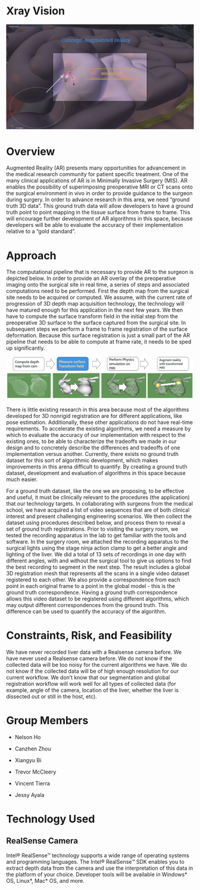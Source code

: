 # Xray Vision

<!-- https://raw.githubusercontent.com/TriviTran/Drone-Motion/master/README.md --->

![N|Solid](https://github.com/jayala-29/xray_vision/blob/master/xraypic1.png)

# Overview
Augmented Reality (AR) presents many opportunities for advancement in the medical research community for patient specific treatment. One of the many clinical applications of AR is in Minimally Invasive Surgery (MIS). AR enables the possibility of superimposing preoperative MRI or CT scans onto the surgical environment in vivo in order to provide guidance to the surgeon during surgery. In order to advance research in this area, we need “ground truth 3D data”. This ground truth data will allow developers to have a ground truth point to point mapping in the tissue surface from frame to frame. This will encourage further development of AR algorithms in this space, because developers will be able to evaluate the accuracy of their implementation relative to a “gold standard”.

# Approach

The computational pipeline that is necessary to provide AR to the surgeon is depicted below. In order to provide an AR overlay of the preoperative imaging onto the surgical site in real time, a series of steps and associated computations need to be performed. First the depth map from the surgical site needs to be acquired or computed. We assume, with the current rate of progression of 3D depth map acquisition technology, the technology will have matured enough for this application in the next few years. We then have to compute the surface transform field in the initial step from the preoperative 3D surface to the surface captured from the surgical site. In subsequent steps we perform a frame to frame registration of the surface deformation. Because this surface registration is just a small part of the AR pipeline that needs to be able to compute at frame rate, it needs to be sped up significantly.

![N|Solid](https://github.com/jayala-29/xray_vision/blob/master/xraypic2.png)

There is little existing research in this area because most of the algorithms developed for 3D nonrigid registration are for different applications, like pose estimation. Additionally, these other applications do not have real-time requirements. To accelerate the existing algorithms, we need a measure by which to evaluate the accuracy of our implementation with respect to the existing ones, to be able to characterize the tradeoffs we made in our design and to concretely describe the differences and tradeoffs of one implementation versus another. Currently, there exists no ground truth dataset for this sort of algorithmic development, which makes improvements in this arena difficult to quantify. By creating a ground truth dataset, development and evaluation of algorithms in this space because much easier.

For a ground truth dataset, like the one we are proposing, to be effective and useful, it must be clinically relevant to the procedures (the application) that our technology targets. In collaborating with surgeons from the medical school, we have acquired a list of video sequences that are of both clinical interest and present challenging engineering scenarios. We then collect the dataset using procedures described below, and process them to reveal a set of ground truth registrations. Prior to visiting the surgery room, we tested the recording apparatus in the lab to get familiar with the tools and software. In the surgery room, we attached the recording apparatus to the surgical lights using the stage ninja action clamp to get a better angle and lighting of the liver. We did a total of 13 sets of recordings in one day with different angles, with and without the surgical tool to give us options to find the best recording to segment in the next step. The result includes a global 3D registration mesh that represents all the scans in a single video dataset registered to each other. We also provide a correspondence from each point in each original frame to a point in the global model - this is the ground truth correspondence. Having a ground truth correspondence allows this video dataset to be registered using different algorithms, which may output different correspondences from the ground truth. This difference can be used to quantify the accuracy of the algorithm.

# Constraints, Risk, and Feasibility

We have never recorded liver data with a Realsense camera before. We have never used a Realsense camera before. We do not know if the collected data will be too noisy for the current algorithms we have. We do not know if the collected data will be of high enough resolution for our current workflow. We don’t know that our segmentation and global registration workflow will work well for all types of collected data (for example, angle of the camera, location of the liver, whether the liver is dissected out or still in the host, etc).

# Group Members

  - Nelson Ho 
  - Canzhen Zhou 
  - Xiangyu Bi
  
  - Trevor McCleery 
  - Vincent Tierra 
  - Jessy Ayala
  
  
# Technology Used

## RealSense Camera

Intel® RealSense™ technology supports a wide range of operating systems and programming languages. The Intel® RealSense™ SDK enables you to extract depth data from the camera and use the interpretation of this data in the platform of your choice. Developer tools will be available in Windows* OS, Linux*, Mac* OS, and more.

<!--
# Milestones and Deliverables
Jessy Ayala
Get Realsense camera to work with hardware provided: 
Status: Completed -- 26 January 2018
Deliverable: Dummy meshes collected from camera and displayed in Meshlab.
(first mesh of dummy scan): https://github.com/jayala-29/xray_vision/blob/master/scan1trevor.png 
Develop a formal specific procedure for data analysis: 
Status: Completed -- 7 February 2018
Debugging Meshlab/Meshmixer when necessary with mesh files
Running data through the pipeline of scripts developed by the other subteam of the project and the general outputs of those specific filters (documentation)
Deliverable: A document containing step-by-step instructions for data processing and a type of guide for using mesh based computer tools. Will be continuously adjusted and updated. 
https://docs.google.com/document/d/17KMw9fFUo-SyKEaU_YaVBbyhU273UJ4z3vM2Qtg3OQ0/edit?usp=sharing 
Establish web presence: 
Status: Completed -- 14 February 2018
Deliverable: Type of online reference containing information and specifications about our project.
https://github.com/jayala-29/xray_vision 
Create a reference for processed data to reflect updated algorithms: 
Status: In-Progress -- 21 February 2018
Running data through the pipeline of scripts developed by the other subteam of the project (data results)
Deliverable: Various displays of segmentation process. Will be continuously adjusted and updated to reflect progress throughout the quarter. 
Create a reference for processed data to reflect updated algorithms: 
Status: In-Progress -- 28 February 2018
Running data through the pipeline of scripts developed by the other subteam of the project (data results)
Deliverable: Various displays of global process. Will be continuously adjusted and updated to reflect progress throughout the quarter. 
During the rest of the quarter, I plan to provide detailed documentation of the status of the algorithms and updated scans. For a challenge, I have been assigned to try to recreate the front end of the stapler tool being used in the scans. Furthermore, these are my criterion for grades:
Complete milestones 1-3 and have no/very little documentation for milestones 4-5. 
If I do this, give me an B.
Complete milestones 1-3 and have some documentation for milestones 4-5. 
If I do this, give me an B+.
Complete milestones 1-3 and have heavy documentation for milestones 4-5.
If I do this, give me an A-.
Complete milestones 1-3 and have heavy documentation for milestones 4-5. Along with this, a successful laser scan of part of the stapler tool that can be used for segmentation.
If I do this, give me an A.
Nelson Ho
B - Develop the code to perform segmentation of rigid and nonrigid portions of scan data. 
Complete by: Feb 1, 2018
Modify global registration code to output a single result for global registration, as well as a list of point correspondences relating input points to points in the global model. 
Status: Jan 26, 2018
Write scripts to relate points in global registration to the point in the original mesh.
Work on MICCAI paper. 
Status Feb 23, 2018
Trevor McCleery
Develop a specific procedure for data collection: 
Status: 15 February 2018 
Specific operation of computer/camera interface: how scripts are run, which laptop to use, which USB ports will work with camera.
Detail of how camera will be mounted and positioned for recording. The goal is to create a documented, repeatable procedure that can be referenced when analyzing the quality of the data recorded. 
Deliverable: A document containing step-by-step instructions of the data collection process. This is important to document how data is collected for these ground truth data sets. The procedure must be repeatable and able to accommodate adjustment to individual steps as necessary.
Record porcine liver on site at the Center for the Future of Surgery (CFS)
Status: completed 7 February 2017
Deliverable: A set of 13 recordings of the porcine liver with various lighting configurations. On the day of the recording, Michael, Trevor, and Vincent traveled to the CFS and performed a series of recordings on a living pig. The pig was sedated, and prepared for operation by the medical staff. Between surgeries, we were able to perform our recordings using the surgical lighting provided in the operating room. The lighting was adjustable by angle and position, but not by intensity. Therefore, the various lighting conditions we could provide were always full intensity, which sometimes created shadows when not pointing directly at the subject. 
Looking forward, I will be focusing my efforts on two primary tasks:
Perform a secondary recording at the CFS. Using feedback from the segmentation/registration team and familiarity with the equipment and venue, a valuable set of second recordings can be obtained. If I do this, give me an B.
Make improvements to the Python recording script by added command line options that will allow the user to adjust camera parameters by passing an argument at the command line. If I do this, give me a A.
Improving the quality of the scans. Some recordings showed noise and distortion when viewed off axis. This could be due to the camera’s settings, of which the documentation is not readily accessible. It may be that the camera cannot provide the quality of data required. If so, we intend to determine that definitively. 
Vincent Tierra
Create an instruction manual for the recording apparatus for the data collection: 
Status: In progress - Due date February 15, 2018
Detailed steps with how to setup the computer and camera needed to collect video recordings
Deliverable: An instruction guide with steps on how to setup the camera and how to run the scripts in the computer and some technical issues with the camera and how to resolve it.  
Make an appointment at the Center for the Future Surgery (CFS) to conduct recordings  and do recordings of the pig’s liver at the surgery site. 
Status: Completed February 7, 2018
Deliverable: A recording of the pig’s liver at the CFS with various angles and lighting. 
Google drive link to the recordings:
https://drive.google.com/drive/folders/1-OOP0Wo8JggQuUAvSluBppixM2xEYloo?usp=sharing (must have a ucsd email to view it)
Since we have done the first recording of the pig’s liver at the surgery site, the next step in this project is to improve the quality of the scans, currently there are still some noise in the recordings. This could be due to a variety of different things; the camera settings, lighting, or the camera itself. We definitely want to conduct a 2nd recording, however, this part might be tricky because setting up an appointment (schedule) at CFS is challenging but if we manage to get another appointment and do a second set of recordings with valuable data, I would like to get a B. We will try to mimic the light intensity of the surgical lights and try different camera settings to see if we can get a better recording. To get an A in this class we will work on the UI on the script for the realsense camera to make it more robust and versatile by having the option to pass in the parameters in the command line to change the camera settings, and document this step, and also by completing milestone 1 & 2.
Xiangyu Bi
Objective: Finishing the technical programming and debugging part of computer vision algorithm validation and optimization. The current benchmarks are broken or might not be applied to our liver dataset. We need to modify or rewrite some parts of the codes to make it work on the surgical dataset collected by other teammates.
Schedule:
Theoretical preparation for the project, including ICP algorithm, non-rigid global registration algorithm etc. Go over the segmentation code and global registration benchmark. 
Status: Completed 17 January 2018	
2. With the collected test dataset, run through and get familiar with details of segmentation and global registration benchmark, fixing potential bugs. 
Status: Completed 30 January 2018
	      In detail, we found some problems during the progress of going over the benchmark. 
  Some bugs in the current segmentation code. The liver segmentation process 	can be divided into several steps. First we manually segment the rigid part from the first scan. Then for the next scan, we use algorithm to build match between the segmented rigid part and the current scan, which means roughly the corresponding points in the current scan are found. Next do a geometric search around those points thus all the rigid region can be included. Finally we cut it off as the rigid part to match for the next scan. Iteratively all the rigid parts in the scans can be segmented. We found the current segmentation always use the first scan as the rigid template. We fixed that to make the iterative one work.
The main issues during segmentation, which are about “match” and “search”. The search radius is of great significance. Using too small radius will make the rigid point cloud really sparse and some noise will be left to cause global registration confusing. Conversely, segmentation performance is more sensitive to large radius, because sometimes rigid part and nonrigid part get really close in the scan, when searching around these occlusion parts, large radius would count some nonrigid points as rigid part. On this condition the rigid part will get exploded with iterative steps. We have tried for a proper radius one by one with step size of 0.001. Now we can get a comparatively good result, however the  problem cannot be resolved completely.  The “match” algorithm is really sensitive to the datasets. Sometimes it got failed to match between two scans. Since we only collected two sets of data to test the performance, we cannot find exactly what features to make the match failed. Most of time it worked well.
Deliverable: Canzhen and me collaborated with each other to debug and modify the code. We saved the processed file as *.ply on the server, also cut gif images to illustrate how the segmentation benchmark works. To avoid overlap, they will be shown in Canzhen’s work.
3. Preprocessing liver dataset, collaborating with data-collecting dataset, to make the       benchmark work.  
Status:  In progress	
	      Details about working with surgical liver data.
Segmented the red liver portion from the scan. The surgical data we collected last week is, on the intuition, not ready for segmentation and registration, since the liver part we need to use is comparatively small in the whole scan. We need to write scripts to cut the valid part and mitigate the noise.  Since scans are taken with fixed camera angle, so we can use geometric features to extract liver points roughly. With proper x, y and z coordinate threshold the entire liver part can be segmented. However, the segmented part shown in meshlab is somewhat darker than the original one. We think it should be caused by some display problems, which we need to figure out.
Deliverable: The liver scan we got and some attempts to cut it off.
4. Improve the performance of the algorithm, to make the result of liver dataset better. March 6, 2018
Milestone -B
Going over current benchmark.
Fix some bugs in segmentation and registration work. Up to now the segmentation code is much better than the former broken one. It means to get a B I only to find some possible functional flaws in the registration code and repair to make the workflow run.
Milestone -A
Finish Milestone B
For segmentation code, make it more robust and suitable for our surgical application, which means it can segment the liver data more reliably.
For global registration. We cannot run it perfectly for any dataset right now. We need to achieve the goal of nonrigid registration in the liver dataset and deliver successful results constructed.
Milestone -A+
Finish Milestone A
Do some optimization about the algorithm to improve the performance, such as we can add more features for the points, like colors. However the current benchmarks are packaged and all information about color is not saved, there is a long way to go to achieve this.
Canzhen Zhou
Set up the environment. January 16, 2018
Run through the segmentation code with the test image. January 31, 2018
Run through the registration code with the test image. February 8, 2018
Run through the segmentation code with collected liver image. February 15, 2018
Run through the registration code with collected liver image.  February 25, 2018
Fix the possible bugs. March 5, 2018
Improve the registration code with more dimensions, for example, adding colors. March 10, 2018
Requirement of Grade
If I do milestone 4 I get B+, if I do milestone 5 I get A, and if I do milestone 6 or 7, I get A+.
Update of Milestone
I change the order of the task. Previous order is running through all the segmentation code part and then run the registration part. However, we went through the segmentation code quicker then we expect, the liver image data went a little slower. So we move on to the next stage of running registration code with the test image.
So I switch the “run through segmentation code with liver image” with “run through registration code with test image”.
Completed
Created a our own development server, equip the server with the environment of running C code.
a snapchat of server environment that is able to 
run the script of segmentation and global registration
Completed
The steps of running through the segmentation code are as follows:
Use /home/nelsonho/convertToMesh.py to convert the scanned '*.ply' file to convert all the point clouds that were collected from the real sense to meshes. Notice that convertToMesh.py and doNothingScript.mlx should be in the same directory.
Pick one '.ply' scan image, open it in MeshLab, export it as '.obj' file.
Open the '.obj' file in MeshMixer, click on 'Select', select the rigid part (could be arms or something else), and choose 'Edit -> Seperate', and the export the rigid part as '.obj' file.
Use /home/nelsonho/convertToObj.py to convert all the '*.ply' file (already converted to meshes) to '.obj' file so that the segmentation code would take in.
Open the code liverscansegmentation, build the code, create the environment
cd [coderoot]
mkdir build
cd build
cmake ../src-ICP-benchmarks
make
the executable sparseicp should be created in the build directory
Run the script to segment all image
./sparseicp --source <pre-segmented tool (.obj) from first scan in sequence> --scan-dir <directory of scans to be segmented ordered alphanumerically> --result-dir <output directory>
Revise the milestone with “Walking through the process of global registration code”
The steps of running through the global registration code are as follows:
Include following directories in your path:
[globalnrregistrationbaseline coderoot]/trimesh2/bin.Linux64
[globalnrregistrationbaseline coderoot]/tps_alignment/bin.Linux_nocona
Place ply’s for nonrigid alignment in the nonrigid/ directory
Place ply’s for rigid alignment in the rigid/ directory
Run the run.sh script
-->
